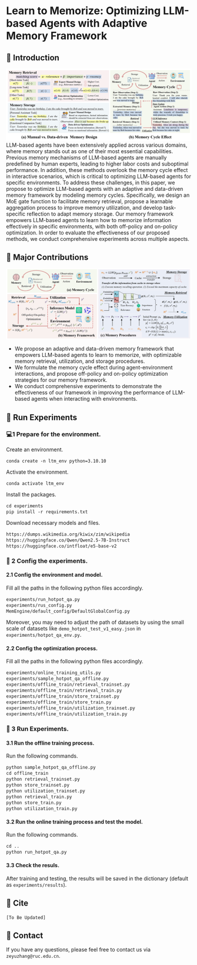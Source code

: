 # Learn to Memorize: Optimizing LLM-based Agents with Adaptive Memory Framework

## 📝 Introduction
![figure1](./assets/figure1.png)
LLM-based agents have been extensively applied across various domains, where memory stands out as one of their most essential capabilities. Previous memory mechanisms of LLM-based agents are manually predefined by human experts, leading to higher labor costs and suboptimal performance. In addition, these methods overlook the memory cycle effect in interactive scenarios, which is critical to optimizing LLM-based agents for specific environments. To address these challenges, in this paper, we propose to optimize LLM-based agents with an adaptive and data-driven memory framework by modeling memory cycles. Specifically, we design an MoE gate function to facilitate memory retrieval, propose a learnable aggregation process to improve memory utilization, and develop task-specific reflection to adapt memory storage. Our memory framework empowers LLM-based agents to learn how to memorize information effectively in specific environments, with both off-policy and on-policy optimization. In order to evaluate the effectiveness of our proposed methods, we conduct comprehensive experiments across multiple aspects.

## 📌 Major Contributions

![figure2](./assets/figure2.png)

- We propose an adaptive and data-driven memory framework that empowers LLM-based agents to learn to memorize, with optimizable memory retrieval, utilization, and storage procedures.
- We formulate the memory cycle effect during agent-environment interactions, and propose off-policy and on-policy optimization strategies for our memory framework.
- We conduct comprehensive experiments to demonstrate the effectiveness of our framework in improving the performance of LLM-based agents when interacting with environments.

## 🚀 Run Experiments

### 💻1 Prepare for the environment.

Create an environment.

```shell
conda create -n ltm_env python=3.10.10
```

Activate the environment.

```shell
conda activate ltm_env
```

Install the packages.

```shell
cd experiments
pip install -r requirements.txt
```

Download necessary models and files.
```
https://dumps.wikimedia.org/kiwix/zim/wikipedia
https://huggingface.co/Qwen/Qwen2.5-7B-Instruct
https://huggingface.co/intfloat/e5-base-v2
```

### 📝 2 Config the experiments.

#### 2.1 Config the environment and model.
Fill all the paths in the following python files accordingly.
```
experiments/run_hotpot_qa.py
experiments/rus_config.py
MemEngine/default_config/DefaultGlobalConfig.py
```
Moreover, you may need to adjust the path of datasets by using the small scale of datasets like `demo_hotpot_test_v1_easy.json` in `experiments/hotpot_qa_env.py`.

#### 2.2 Config the optimization process.
Fill all the paths in the following python files accordingly.
```
experiments/online_training_utils.py
experiments/sample_hotpot_qa_offline.py
experiments/offline_train/retrieval_trainset.py
experiments/offline_train/retrieval_train.py
experiments/offline_train/store_trainset.py
experiments/offline_train/store_train.py
experiments/offline_train/utilization_trainset.py
experiments/offline_train/utilization_train.py
```
### 📝 3 Run Experiments.
#### 3.1 Run the offline training process.
Run the following commands.
```shell
python sample_hotpot_qa_offline.py
cd offline_train
python retrieval_trainset.py
python store_trainset.py
python utilization_trainset.py
python retrieval_train.py
python store_train.py
python utilization_train.py
```
#### 3.2 Run the online training process and test the model.
Run the following commands.
```shell
cd ..
python run_hotpot_qa.py
```

#### 3.3 Check the resuls.
After training and testing, the results will be saved in the dictionary (default as `experiments/results`).

## 🔗 Cite

```
[To Be Updated]
```

## 📧 Contact

If you have any questions, please feel free to contact us via `zeyuzhang@ruc.edu.cn`.